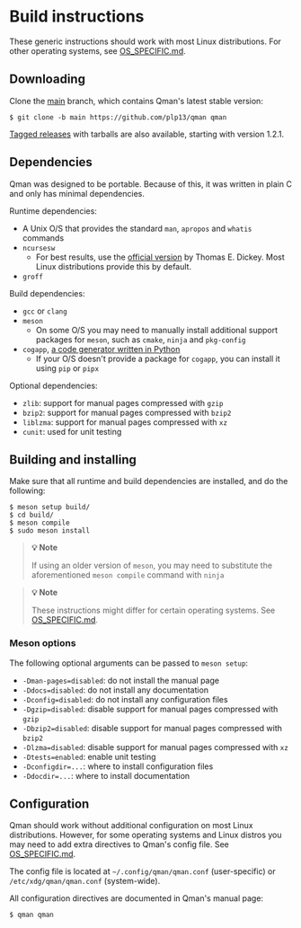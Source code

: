 # Build instructions

These generic instructions should work with most Linux distributions. For other
operating systems, see [OS_SPECIFIC.md](OS_SPECIFIC.md).

## Downloading

Clone the [main](https://github.com/plp13/qman/tree/main) branch, which contains
Qman's latest stable version:

```
$ git clone -b main https://github.com/plp13/qman qman
```

[Tagged releases](https://github.com/plp13/qman/tags) with tarballs are also
available, starting with version 1.2.1.

## Dependencies

Qman was designed to be portable. Because of this, it was written in plain C
and only has minimal dependencies.

Runtime dependencies:
- A Unix O/S that provides the standard `man`, `apropos` and `whatis` commands
- `ncursesw`
  - For best results, use the
    [official version](https://invisible-island.net/ncurses/) by Thomas E.
    Dickey. Most Linux distributions provide this by default.
- `groff`

Build dependencies:
- `gcc` or `clang`
- `meson`
  - On some O/S you may need to manually install additional support packages for
    `meson`, such as `cmake`, `ninja` and `pkg-config`
- `cogapp`,
  [a code generator written in Python](https://pypi.org/project/cogapp/)
  - If your O/S doesn't provide a package for `cogapp`, you can install it using
    `pip` or `pipx`

Optional dependencies:
- `zlib`: support for manual pages compressed with `gzip`
- `bzip2`: support for manual pages compressed with `bzip2`
- `liblzma`: support for manual pages compressed with `xz`
- `cunit`: used for unit testing

## Building and installing

Make sure that all runtime and build dependencies are installed, and do the
following:

```
$ meson setup build/
$ cd build/
$ meson compile
$ sudo meson install
```

> **:bulb: Note**
>
> If using an older version of `meson`, you may need to substitute the
> aforementioned `meson compile` command with `ninja`

> **:bulb: Note**
>
> These instructions might differ for certain operating systems. See
> [OS_SPECIFIC.md](OS_SPECIFIC.md).

### Meson options

The following optional arguments can be passed to `meson setup`:
- `-Dman-pages=disabled`: do not install the manual page
- `-Ddocs=disabled`: do not install any documentation
- `-Dconfig=disabled`: do not install any configuration files
- `-Dgzip=disabled`: disable support for manual pages compressed with `gzip`
- `-Dbzip2=disabled`: disable support for manual pages compressed with `bzip2`
- `-Dlzma=disabled`: disable support for manual pages compressed with `xz`
- `-Dtests=enabled`: enable unit testing
- `-Dconfigdir=...`: where to install configuration files
- `-Ddocdir=...`: where to install documentation

## Configuration

Qman should work without additional configuration on most Linux distributions.
However, for some operating systems and Linux distros you may need to add
extra directives to Qman's config file. See [OS_SPECIFIC.md](OS_SPECIFIC.md).

The config file is located at `~/.config/qman/qman.conf` (user-specific) or
`/etc/xdg/qman/qman.conf` (system-wide).

All configuration directives are documented in Qman's manual page:

```
$ qman qman
```
